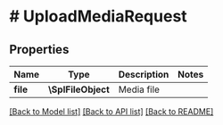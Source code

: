 # # UploadMediaRequest

## Properties

Name | Type | Description | Notes
------------ | ------------- | ------------- | -------------
**file** | **\SplFileObject** | Media file |

[[Back to Model list]](../../README.md#models) [[Back to API list]](../../README.md#endpoints) [[Back to README]](../../README.md)
